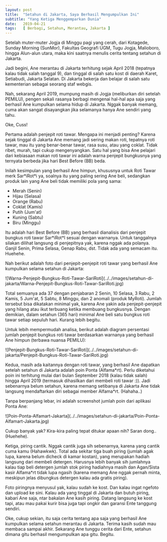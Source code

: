```yaml
---
layout: post
title:  "Setahun di Jakarta, Saya Berhasil Mengumpulkan Ini"
subtitle: "Yang Ketiga Menggemparkan Dunia"
date:   2019-04-21
tags:   [ Berbagi, Setahun, Merantau, Jakarta ]
---
```

<p class="intro"><span class="dropcap">S</span>etelah muter-muter Jogja di Minggu pagi yang cerah, dari Kotagede, Sunday Morning (SunMor), Fakultas Geografi UGM, Tugu Jogja, Malioboro, hingga Alun-alun utara, maka kini saatnya menulis cerita tentang setahun di Jakarta.
</p>
<p>
Jadi begini, Ane merantau di Jakarta terhitung sejak April 2018 (tepatnya kalau tidak salah tanggal 9), dan tinggal di salah satu kost di daerah Karet, Setiabudi, Jakarta Selatan. Di Jakarta bekerja dan belajar di salah satu kementerian sebagai seorang staf webgis.
</p>
<p>
Nah, sekarang April 2019, mumpung masih di Jogja (meliburkan diri setelah PEMILU), pengen sekali rasanya berbagi mengenai hal-hal apa saja yang berhasil Ane kumpulkan selama hidup di Jakarta. Nggak banyak memang, cuma akan sangat disayangkan jika selamanya hanya Ane sendiri yang tahu.
</p>
<p>
Oke, Cuss!
</p>
<p>
Pertama adalah penjepit roti tawar. Mengapa ini menjadi penting? Karena sejak tinggal di Jakarta Ane memang jadi sering makan roti, tepatnya roti tawar, mau itu yang benar-benar tawar, rasa susu, atau yang coklat. Tidak ribet, murah, tapi cukup mengenyangkan. Satu hal yang bisa Ane pelajari dari kebiasaan makan roti tawar ini adalah warna penjepit bungkusnya yang ternyata berbeda jika hari Best Before (BB) beda.
</p>
<p>
Inilah kesimpulan yang berhasil Ane himpun, khususnya untuk Roti Tawar merk Sar*iRot*i ya, soalnya itu yang paling sering Ane beli, sedangkan produk lain yang Ane beli tidak memiliki pola yang sama:
</p>
<ul>
<li>Merah (Senin)</li>
<li>Hijau (Selasa)</li>
<li>Orange (Rabu)</li>
<li>Coklat (Kamis)</li>
<li>Putih (Jum'at)</li>
<li>Kuning (Sabtu)</li>
<li>Biru (Minggu)</li>
</ul>
<p>
Itu adalah hari Best Before (BB) yang berhasil dianalisis dari penjepit bungkus roti tawar Sar*iRot*I sesuai dengan warnanya. Untuk tanggalnya silakan dilihat langsung di penjepitnya yak, karena nggak ada polanya. Ganjil Senin, Prima Selasa, Genap Rabu, dst. Tidak ada yang semacam itu. Huehehe.
</p>
<p>
Nah berikut adalah foto dari penjepit-penjepit roti tawar yang berhasil Ane kumpulkan selama setahun di Jakarta:
</p>
![Warna-Penjepit-Bungkus-Roti-Tawar-SariRoti](../../images/setahun-di-jakarta/Warna-Penjepit-Bungkus-Roti-Tawar-SariRoti.jpg)
<p>
Total semuanya ada 37 dengan penjabaran 2 Senin, 10 Selasa, 3 Rabu, 2 Kamis, 5 Jum'at, 5 Sabtu, 8 Minggu, dan 2 anomali (produk MyRoti). Jumlah tersebut bisa dikatakan minimal yak, karena Ane yakin ada penjepit-penjepit yang hilang atau ikut terbuang ketika membuang bungkusnya. Dengan demikian, dalam setahun (365 hari) minimal Ane beli satu bungkus roti tawar setiap sepuluh hari. Kurang lebih begitu.
</p>
<p>
Untuk lebih mempermudah analisa, berikut adalah diagram persentasi jumlah penjepit bungkus roti tawar berdasarkan warnanya yang berhasil Ane himpun (terbawa nuansa PEMILU):
</p>
![Penjepit-Bungkus-Roti-Tawar-SariRoti](../../images/setahun-di-jakarta/Penjepit-Bungkus-Roti-Tawar-SariRoti.jpg)
<p>
Kedua, masih ada kaitannya dengan roti tawar, yang berhasil Ane dapatkan setelah setahun di Jakarta adalah poin Ponta (Alfama*rt). Perlu diketahui poin ini terhitung mulai dari bulan September 2018 (kalau tidak salah) hingga April 2019 (termasuk dihasilkan dari membeli roti tawar :)). Jadi sebenarnya belum setahun, karena memang setibanya di Jakarta Ane tidak langsung mendaftarkan diri sebagai member Alfama*rt. (Hahaha..)
</p>
<p>
Tanpa berpanjang lebar, ini adalah screenshot jumlah poin dari aplikasi Ponta Ane:
</p>
![Poin-Ponta-Alfamart-Jakarta](../../images/setahun-di-jakarta/Poin-Ponta-Alfamart-Jakarta.jpg)
<p>
Cukup banyak yak? Kira-kira paling tepat ditukar apaan nih? Saran dong.. (Huehehe).
</p>
<p>
Ketiga, piring cantik. Nggak cantik juga sih sebenarnya, karena yang cantik cuma kamu (Hahawkwk). Total ada sekitar tiga buah piring (jumlah agak lupa, karena belum dicheck di kamar kostan), yang merupakan hadiah langsung dari membeli detergen. Harusnya lebih banyak sih jumlahnya kalau tiap beli detergen jumlah stok piring hadiahnya masih dan Agan/Sista kasir Alfama*rt tidak lupa ngasih (karena memang Ane nggak pernah minta, meskipun jelas dibungkus detergen kalau ada gratis piring).
</p>
<p>
Foto piringnya menyusul yak, kalau sudah ke kost. Dan kalau ingat ngefoto dan upload ke sini.
Kalau ada yang tinggal di Jakarta dan butuh piring, kabari Ane saja, ntar bakalan Ane kasih piring. Datang langsung ke kost tapi, atau mau pakai kurir bisa juga tapi ongkir dan garansi Ente tanggung sendiri.
</p>
<p>
Oke, cukup sekian, itu saja cerita tentang apa saja yang berhasil Ane kumpulkan selama setahun merantau di Jakarta. Terima kasih sudah mau membaca sampai akhir. Sekarang Ane tunggu cerita dari Ente, setahun dimana gitu berhasil mengumpulkan apa gitu. Begitu.
</p>
